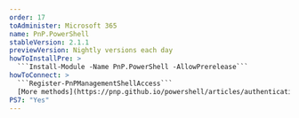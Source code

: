 ```yaml
---
order: 17
toAdminister: Microsoft 365
name: PnP.PowerShell
stableVersion: 2.1.1
previewVersion: Nightly versions each day
howToInstallPre: >
  ```Install-Module -Name PnP.PowerShell -AllowPrerelease```
howToConnect: >
  ```Register-PnPManagementShellAccess```
  [More methods](https://pnp.github.io/powershell/articles/authentication.html)
PS7: "Yes"
---
```

